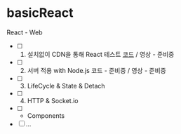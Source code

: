 # basicReact
React - Web

- [ ] 1. 설치없이 CDN을 통해 React 테스트 [코드](https://github.com/doyle-flutter/basicReact/tree/main/reactCdn) / 영상 - 준비중
- [ ] 2. 서버 적용 with Node.js 코드 - 준비중 / 영상 - 준비중
- [ ] 3. LifeCycle & State & Detach
- [ ] 4. HTTP & Socket.io
- [ ] * Components
- [ ] ...
